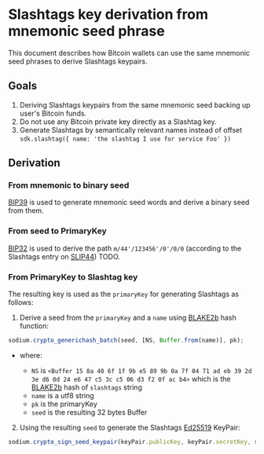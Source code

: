 # Slashtags key derivation from mnemonic seed phrase

This document describes how Bitcoin wallets can use the same mnemonic seed phrases to derive Slashtags keypairs.

## Goals

1. Deriving Slashtags keypairs from the same mnemonic seed backing up user's Bitcoin funds.
2. Do not use any Bitcoin private key directly as a Slashtag key.
3. Generate Slashtags by semantically relevant names instead of offset `sdk.slashtag({ name: 'the slashtag I use for service Foo' })`

## Derivation

### From mnemonic to binary seed

[BIP39](https://bips.xyz/39) is used to generate mnemonic seed words and derive a binary seed from them.

### From seed to PrimaryKey

[BIP32](https://bips.xyz/32) is used to derive the path `m/44'/123456'/0'/0/0` (according to the Slashtags entry on [SLIP44](https://github.com/satoshilabs/slips/blob/master/slip-0044.md)) TODO.

### From PrimaryKey to Slashtag key

The resulting key is used as the `primaryKey` for generating Slashtags as follows:

1. Derive a seed from the `primaryKey` and a `name` using [BLAKE2b](https://sodium-friends.github.io/docs/docs/generichashing#crypto_generichash_batch) hash function:

```js
sodium.crypto_generichash_batch(seed, [NS, Buffer.from(name)], pk);
```

- where:

  - `NS` is `<Buffer 15 8a 40 6f 1f 9b e5 89 9b 0a 7f 04 71 ad eb 39 2d 3e d6 0d 24 e6 47 c5 3c c5 06 d3 f2 0f ac b4>` which is the [BLAKE2b](https://sodium-friends.github.io/docs/docs/generichashing#crypto_generichash) hash of `slashtags` string
  - `name` is a utf8 string
  - `pk` is the primaryKey
  - `seed` is the resulting 32 bytes Buffer

2. Using the resulting `seed` to generate the Slashtags [Ed25519](https://doc.libsodium.org/public-key_cryptography/public-key_signatures#key-pair-generation) KeyPair:

```js
sodium.crypto_sign_seed_keypair(keyPair.publicKey, keyPair.secretKey, seed);
```
